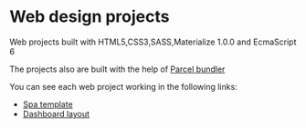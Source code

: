 # Web design projects

<p> Web projects built with HTML5,CSS3,SASS,Materialize 1.0.0 and EcmaScript 6</p>

<p>The projects also are built with the help of <a href="https://parceljs.org/getting_started.html">Parcel bundler</a></p>

<p>You can see each web project working in the following links: </p>

<ul>
  <li>
    <a href="https://desolate-fortress-65956.herokuapp.com/" target="_blank">Spa template</a>
  </li>
  <li>
    <a href="https://infinite-inlet-71490.herokuapp.com/" target="_blank">Dashboard layout</a>
  </li>
</ul>

